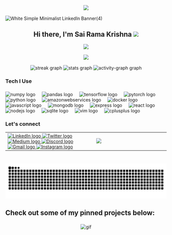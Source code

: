 <p align="center">
  <img src="https://user-images.githubusercontent.com/73097560/115834477-dbab4500-a447-11eb-908a-139a6edaec5c.gif">
</p>

![White Simple Minimalist LinkedIn Banner(4)](https://github.com/user-attachments/assets/b71ad8d2-a02e-4de2-9578-a473ace359d6)

<h2 align="center" style="border-bottom: none;"><b>Hi there, I'm Sai Rama Krishna </b><img src="https://media.giphy.com/media/hvRJCLFzcasrR4ia7z/giphy.gif" width="25"></h1>

<p align="center">
  <a href="https://github.com/DenverCoder1/readme-typing-svg">
    <img src="https://readme-typing-svg.herokuapp.com?font=Times+New+Roman&color=cyan&size=25&center=true&vCenter=true&width=600&height=100&lines=Welcome+to+My+Code+Space!+%F0%9F%9A%80%3BFrom+Frontend+to+Backend%2C+and+Beyond+into+AI+%F0%9F%8C%90%F0%9F%9A%80%3BMajoring+in+AI+%7C+Full+Stack+Web+Developer%3BLearning%2C+Researching+and+Building+AI+Stuff%3BAddicted+to+AI!%3BLove+to+learn+new+stuffs...%3C3">
  </a>
</p>

<p align="center">
  <img src="https://user-images.githubusercontent.com/73097560/115834477-dbab4500-a447-11eb-908a-139a6edaec5c.gif">
</p>


<div align="center">
  <img src="https://streak-stats.demolab.com?user=SaiRamaKrishnaa&locale=en&mode=daily&theme=dracula&hide_border=false&border_radius=5&order=3" height="150" alt="streak graph"  />
  <img src="https://github-readme-stats.vercel.app/api?username=SaiRamaKrishnaa&hide_title=false&hide_rank=false&show_icons=true&include_all_commits=true&count_private=true&disable_animations=false&theme=dracula&locale=en&hide_border=false&order=1" height="150" alt="stats graph"  />
  <img src="https://github-readme-activity-graph.vercel.app/graph?username=SaiRamaKrishnaa&radius=16&theme=react&area=true&order=5&hide_border=true&hide_title=true" height="300" alt="activity-graph graph"  />
</div>

###

<h3 align="left">Tech I Use</h3>

###


<div align="left">
  <img src="https://img.shields.io/badge/NumPy-013243?logo=numpy&logoColor=white&style=for-the-badge" height="30" alt="numpy logo"  />
  <img width="12" />
  <img src="https://img.shields.io/badge/pandas-150458?logo=pandas&logoColor=white&style=for-the-badge" height="30" alt="pandas logo"  />
  <img width="12" />
  <img src="https://img.shields.io/badge/TensorFlow-FF6F00?logo=tensorflow&logoColor=black&style=for-the-badge" height="30" alt="tensorflow logo"  />
  <img width="12" />
  <img src="https://img.shields.io/badge/PyTorch-EE4C2C?logo=pytorch&logoColor=white&style=for-the-badge" height="30" alt="pytorch logo"  />
  <img width="12" />
  <img src="https://img.shields.io/badge/Python-3776AB?logo=python&logoColor=white&style=for-the-badge" height="30" alt="python logo"  />
  <img width="12" />
  <img src="https://img.shields.io/badge/Amazon AWS-232F3E?logo=amazonaws&logoColor=white&style=for-the-badge" height="30" alt="amazonwebservices logo"  />
  <img width="12" />
  <img src="https://img.shields.io/badge/Docker-2496ED?logo=docker&logoColor=white&style=for-the-badge" height="30" alt="docker logo"  />
  <img width="12" />
  <img src="https://img.shields.io/badge/JavaScript-F7DF1E?logo=javascript&logoColor=black&style=for-the-badge" height="30" alt="javascript logo"  />
  <img width="12" />
  <img src="https://img.shields.io/badge/MongoDB-47A248?logo=mongodb&logoColor=white&style=for-the-badge" height="30" alt="mongodb logo"  />
  <img width="12" />
  <img src="https://img.shields.io/badge/Express-000000?logo=express&logoColor=white&style=for-the-badge" height="30" alt="express logo"  />
  <img width="12" />
  <img src="https://img.shields.io/badge/React-61DAFB?logo=react&logoColor=black&style=for-the-badge" height="30" alt="react logo"  />
  <img width="12" />
  <img src="https://img.shields.io/badge/Node.js-339933?logo=nodedotjs&logoColor=white&style=for-the-badge" height="30" alt="nodejs logo"  />
  <img width="12" />
  <img src="https://img.shields.io/badge/SQLite-003B57?logo=sqlite&logoColor=white&style=for-the-badge" height="30" alt="sqlite logo"  />
  <img width="12" />
  <img src="https://img.shields.io/badge/Vim-019733?logo=vim&logoColor=white&style=for-the-badge" height="30" alt="vim logo"  />
  <img width="12" />
  <img src="https://img.shields.io/badge/C++-00599C?logo=cplusplus&logoColor=white&style=for-the-badge" height="30" alt="cplusplus logo"  />
</div>

### Let's connect

<table>
  <tr>
    <td width="55%">
      <a href="https://www.linkedin.com/in/pittu-sai-rama-krishna/" target="_blank" >
        <img src="https://img.shields.io/static/v1?message=LinkedIn&logo=linkedin&label=&color=0077B5&logoColor=white&labelColor=&style=for-the-badge" height="30vh" alt="LinkedIn logo" />
      </a>
      <a href="https://x.com/SaiRamaKrishna_" target="_blank">
        <img src="https://img.shields.io/static/v1?message=Twitter&logo=twitter&label=&color=1DA1F2&logoColor=white&labelColor=&style=for-the-badge" height="30vh" alt="Twitter logo" />
      </a>
      <a href="https://medium.com/@sairamakrishna" target="_blank">
        <img src="https://img.shields.io/static/v1?message=Medium&logo=medium&label=&color=12100E&logoColor=white&labelColor=&style=for-the-badge" height="30vh" alt="Medium logo" />
      </a>
      <a href="https://discord.gg/qv7wfmmurH" target="_blank">
        <img src="https://img.shields.io/static/v1?message=Discord&logo=discord&label=&color=7289DA&logoColor=white&labelColor=&style=for-the-badge" height="30vh" alt="Discord logo" />
      </a>
      <a href="mailto:sairamkrishna.pittu@gmail.com" target="_blank">
        <img src="https://img.shields.io/static/v1?message=Gmail&logo=gmail&label=&color=D14836&logoColor=white&labelColor=&style=for-the-badge" height="30vh" alt="Gmail logo" />
      </a>
      <a href="https://instagram.com/s.ai_rama_krishna" target="_blank">
        <img src="https://img.shields.io/static/v1?message=Instagram&logo=instagram&label=&color=E4405F&logoColor=white&labelColor=&style=for-the-badge" height="30vh" alt="Instagram logo" />
      </a>
    </td>
    <td>
      <img  src="https://media.giphy.com/media/3og0IG0vkIQpuJoLvO/giphy.gif?cid=ecf05e47y2b0jgkeunlleq2oem1xz3tixcwhjdfi5qe3y5ij&ep=v1_gifs_search&rid=giphy.gif&ct=g" />
    </td>
  </tr>
</table>



###

<br clear="both">

<img src="https://raw.githubusercontent.com/SaiRamaKrishnaa/SaiRamaKrishnaa/output/snake.svg" alt="Snake animation" />

###

<h2 align="left">Check out some of my pinned projects below:
</h2>

###
<div align="center">
  <img height="200" src="https://media.giphy.com/media/v1.Y2lkPTc5MGI3NjExZHpsaWpzbGc1bnpiMDAyaGRvcjN4cHBuZzNicmhsNGlqZTg5Zmo2cCZlcD12MV9pbnRlcm5hbF9naWZfYnlfaWQmY3Q9Zw/l0Iy9iqThC2ueLTkA/giphy.gif" alt="gif" />
</div>
<!---
SaiRamaKrishnaa/SaiRamaKrishnaa is a ✨ special ✨ repository because its `README.md` (this file) appears on your GitHub profile.
You can click the Preview link to take a look at your changes.
--->

